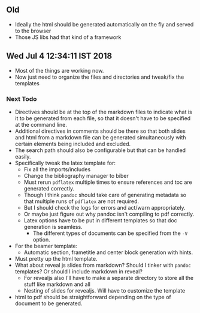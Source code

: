## Old
- Ideally the html should be generated automatically on the fly and served to the browser
- Those JS libs had that kind of a framework

## Wed Jul  4 12:34:11 IST 2018
- Most of the things are working now.
- Now just need to organize the files and directories and tweak/fix the templates

### Next Todo
- Directives should be at the top of the markdown files to indicate
  what is it to be generated from each file, so that it doesn't have
  to be specified at the command line.
- Additional directives in comments should be there so that both
  slides and html from a markdown file can be generated simultaneously
  with certain elements being included and excluded.
- The search path should also be configurable but that can be handled easily.
- Specifically tweak the latex template for:
  - Fix all the imports/includes
  - Change the bibliography manager to biber
  - Must rerun `pdflatex` multiple times to ensure references and toc are generated correctly.
  - Though I think `pandoc` should take care of generating metadata so that multiple runs of 
    `pdflatex` are not required.
  - But I should check the logs for errors and act/warn appropriately.
  - Or maybe just figure out why pandoc isn't compiling to pdf correctly.
  - Latex options have to be put in different templates so that doc generation is seamless.
    - The different types of documents can be specified from the `-V` option.
- For the beamer template:
  - Automatic section, frametitle and center block generation with hints.
- Must pretty up the html template.
- What about reveal js slides from markdown? Should I tinker with
  `pandoc` templates? Or should I include markdown in reveal?
  - For revealjs also I'll have to make a separate directory to store all the stuff like markdown and all
  - Nesting of slides for revealjs. Will have to customize the template
- html to pdf should be straightforward depending on the type of document to be generated.
